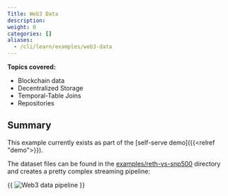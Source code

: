 ```yaml
---
Title: Web3 Data
description:
weight: 0
categories: []
aliases:
  - /cli/learn/examples/web3-data
---
```


**Topics covered:**
- Blockchain data
- Decentralized Storage
- Temporal-Table Joins
- Repositories

## Summary

This example currently exists as part of the [self-serve demo]({{<relref "demo">}}).

The dataset files can be found in the [examples/reth-vs-snp500](https://github.com/kamu-data/kamu-cli/tree/master/examples/reth-vs-snp500) directory and creates a pretty complex streaming pipeline:

{{ <image filename="/images/cli/examples/reth-vs-snp500/pipeline.png" alt="Web3 data pipeline"> }}
